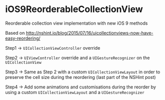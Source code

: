 # iOS9ReorderableCollectionView

Reorderable collection view implementation with new iOS 9 methods

Based on http://nshint.io/blog/2015/07/16/uicollectionviews-now-have-easy-reordering/

Step1 -> `UICollectionViewController` override

Step2 -> `UIViewController` override and a `UIGestureRecognizer` on the `UICollectionView`

Step3 -> Same as Step 2 with a custom `UICollectionViewLayout` in order to preserve the cell size during the reordering (last part of the NSHint post)

Step4 -> Add some animations and customisations during the reorder by using a custom `UICollectionViewLayout` and a `UIGestureRecognizer`

